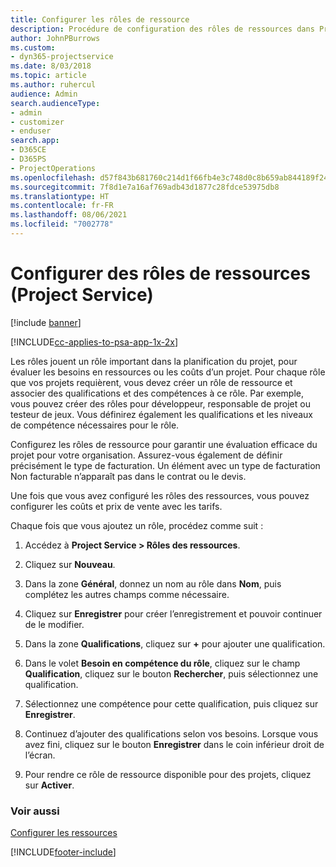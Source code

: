 ```yaml
---
title: Configurer les rôles de ressource
description: Procédure de configuration des rôles de ressources dans Project Service
author: JohnPBurrows
ms.custom:
- dyn365-projectservice
ms.date: 8/03/2018
ms.topic: article
ms.author: ruhercul
audience: Admin
search.audienceType:
- admin
- customizer
- enduser
search.app:
- D365CE
- D365PS
- ProjectOperations
ms.openlocfilehash: d57f843b681760c214d1f66fb4e3c748d0c8b659ab844189f24c682f42d309f0
ms.sourcegitcommit: 7f8d1e7a16af769adb43d1877c28fdce53975db8
ms.translationtype: HT
ms.contentlocale: fr-FR
ms.lasthandoff: 08/06/2021
ms.locfileid: "7002778"
---
```

# <a name="configure-resource-roles-project-service"></a>Configurer des rôles de ressources (Project Service)

[!include [banner](../includes/psa-now-project-operations.md)]

[!INCLUDE[cc-applies-to-psa-app-1x-2x](../includes/cc-applies-to-psa-app-1x-2x.md)]

Les rôles jouent un rôle important dans la planification du projet, pour évaluer les besoins en ressources ou les coûts d’un projet. Pour chaque rôle que vos projets requièrent, vous devez créer un rôle de ressource et associer des qualifications et des compétences à ce rôle. Par exemple, vous pouvez créer des rôles pour développeur, responsable de projet ou testeur de jeux. Vous définirez également les qualifications et les niveaux de compétence nécessaires pour le rôle.  
  
 Configurez les rôles de ressource pour garantir une évaluation efficace du projet pour votre organisation.  Assurez-vous également de définir précisément le type de facturation. Un élément avec un type de facturation Non facturable n’apparaît pas dans le contrat ou le devis.  
  
 Une fois que vous avez configuré les rôles des ressources, vous pouvez configurer les coûts et prix de vente avec les tarifs.  
  
 Chaque fois que vous ajoutez un rôle, procédez comme suit :  
  
1.  Accédez à **Project Service > Rôles des ressources**.  
  
2.  Cliquez sur **Nouveau**.  
  
3.  Dans la zone **Général**, donnez un nom au rôle dans **Nom**, puis complétez les autres champs comme nécessaire.  
  
4.  Cliquez sur **Enregistrer** pour créer l’enregistrement et pouvoir continuer de le modifier.  
  
5.  Dans la zone **Qualifications**, cliquez sur **+** pour ajouter une qualification.  
  
6.  Dans le volet **Besoin en compétence du rôle**, cliquez sur le champ **Qualification**, cliquez sur le bouton **Rechercher**, puis sélectionnez une qualification.  
  
7.  Sélectionnez une compétence pour cette qualification, puis cliquez sur **Enregistrer**.  
  
8.  Continuez d’ajouter des qualifications selon vos besoins. Lorsque vous avez fini, cliquez sur le bouton **Enregistrer** dans le coin inférieur droit de l’écran.  
  
9. Pour rendre ce rôle de ressource disponible pour des projets, cliquez sur **Activer**.  
  
### <a name="see-also"></a>Voir aussi  
 [Configurer les ressources](../psa/set-up-resources.md)


[!INCLUDE[footer-include](../includes/footer-banner.md)]